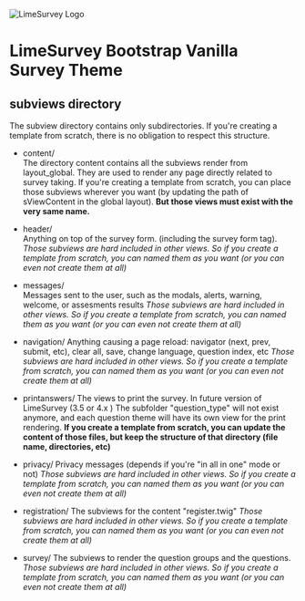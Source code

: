 ![LimeSurvey Logo](https://www.limesurvey.org/images/logos/logo_main.png)
# LimeSurvey Bootstrap Vanilla Survey Theme

## subviews directory
The subview directory contains only subdirectories.
If you're creating a template from scratch, there is no obligation to respect this structure.

* content/      
    The directory content contains all the subviews render from layout_global.
    They are used to render any page directly related to survey taking.
    If you're creating a template from scratch, you can place those subviews wherever you want (by updating the path of sViewContent in the global layout).
    **But those views must exist with the very same name.**

* header/       
    Anything on top of the survey form. (including the survey form tag).
    *Those subviews are hard included in other views. So if you create a template from scratch, you can named them as you want (or you can even not create them at all)*

* messages/     
    Messages sent to the user, such as the modals, alerts, warning, welcome, or assesments results
    *Those subviews are hard included in other views. So if you create a template from scratch, you can named them as you want (or you can even not create them at all)*

* navigation/
    Anything causing a page reload: navigator (next, prev, submit, etc), clear all, save, change language, question index, etc
    *Those subviews are hard included in other views. So if you create a template from scratch, you can named them as you want (or you can even not create them at all)*

* printanswers/
    The views to print the survey. In future version of LimeSurvey (3.5 or 4.x ) The subfolder "question_type" will not exist anymore, and each question theme will have its own view for the print rendering.
    **If you create a template from scratch, you can update the content of those files, but keep the structure of that directory (file name, directories, etc)**

* privacy/
    Privacy messages (depends if you're "in all in one" mode or not)
    *Those subviews are hard included in other views. So if you create a template from scratch, you can named them as you want (or you can even not create them at all)*

* registration/
    The subviews for the content "register.twig"
    *Those subviews are hard included in other views. So if you create a template from scratch, you can named them as you want (or you can even not create them at all)*

* survey/
    The subviews to render the question groups and the questions.
    *Those subviews are hard included in other views. So if you create a template from scratch, you can named them as you want (or you can even not create them at all)*

